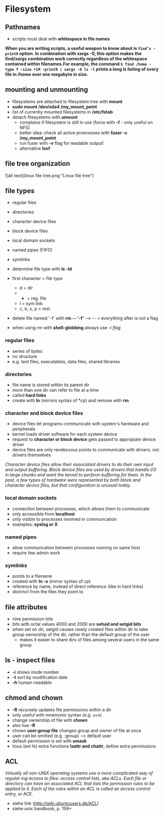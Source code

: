 # Filesystem

## Pathnames

* scripts must deal with **whitespace in file names**

**When you are writing scripts, a useful weapon to know about is `find’s -print0` option. In combination with xargs -0, this option makes the find/xargs combination work correctly regardless of the whitespace contained within filenames.For example, the command `$ find /home -type f -size +1M -print0 | xargs -0 ls -l` prints a long ls listing of every file in /home over one megabyte in size.**

## mounting and unmounting

* filesystems are attached to filesystem tree with **mount**
* **sudo mount /dev/sda4 /my_mount_point**
* list of currently mounted filesystems in **/etc/fstab**
* detach filesystems with **umount**
  * complains if filesystem is still in use (force with **-f** - only useful on NFS)
  * better idea: check all active proecesses with **fuser -c /my_mount_point**
  * run fuser with **-v** flag for readable output!
  * alternative **lsof**

## file tree organization

![alt text](linux file tree.png "Linux file tree")


## file types

* regular files
* directories
* character device files
* block device files
* local domain sockets
* named pipes (FIFO)
* symlinks

* determine file type with **ls -ld**
* first character = file type
  * d = dir
  * - = reg. file
  * l = sym link
  * c, b, s, p = rest
* delete file named '-f' with **rm -- '-f'** --> -- = everything after is not a flag
* when using rm with **shell-globbing** always use *-i flag*

### regular files

* series of bytes
* no structure
* e.g. text files, executables, data files, shared libraries

### directories

* file name is stored within its parent dir
* more than one dir can refer to file at a time
* called **hard links**
* create with **ln** (mirrors syntax of *cp) and remove with **rm**

### character and block device files

* device files let programs communicate with system's hardware and peripherals
* kernel loads driver software for each system device
* request to **character or block device** gets passed to appropiate device driver
* device files are only rendezvous points to communicate with drivers, not drivers themselves
  
*Character device files allow their associated drivers to do their own input and output buffering. Block device files are used by drivers that handle I/O in large chunks and want the kernel to perform buffering for them. In the past, a few types of hardware were represented by both block and character device files, but that configuration is unusual today.*

### local domain sockets

* connection between processes, which allows them to communicate
* only accessible from **localhost**
* only visible to processes involved in communcation
* examples: **syslog or X**

### named pipes

* allow communcation between processes running on same host
* require few admin work

### symlinks

*  points to a filename
*  created with **ln -s** (mirror syntax of *cp*)
*  reference by name, instead of direct reference (like in hard links)
* distrinct from the files they point to

## file attributes

* nine permission bits
* bits with octal values 4000 and 2000 are **setuid and setgid bits**
* when set on dir, setgid causes newly created files within dir to take group ownership of the dir, rather than the default group of the user
  * makes it easier to share dirs of files among several users in the same group

## ls - inspect files

* **-i** shows inode number 
* **-t** sort by modification date
* **-h** human-readable


## chmod and chown

* **-R** recursely updates file permissions within a dir
* only useful with mnemonic syntax (e.g. u+x)
* change ownership of file with **chown**
* also has **-R**
* chown **user:group file** changes group and owner of file at once
* user can be omitted (e.g. :group) --> default user
* default permission is set with **umask**
* linux (ext fs) extra functions **lsattr and chattr**, define extra permissions

## ACL

*Virtually all non-UNIX operating systems use a more complicated way of regulat-ing access to files: access control lists, aka ACLs. Each file or directory can have an associated ACL that lists the permission rules to be applied to it. Each of the rules within an ACL is called an access control entry, or ACE.*

* siehe link (http://wiki.ubuntuusers.de/ACL) 
* siehe unix handbook, p. 159+

